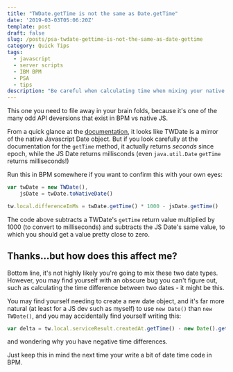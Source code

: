 ```yaml
---
title: "TWDate.getTime is not the same as Date.getTime"
date: '2019-03-03T05:06:20Z'
template: post
draft: false
slug: /posts/psa-twdate-gettime-is-not-the-same-as-date-gettime
category: Quick Tips
tags:
  - javascript
  - server scripts
  - IBM BPM
  - PSA
  - tips
description: "Be careful when calculating time when mixing your native and BPM date objects."
---
```


This one you need to file away in your brain folds, because it's one of the many odd API deversions that exist in BPM vs native JS.

From a quick glance at the [documentation](https://www.ibm.com/support/knowledgecenter/en/SS8JB4_18.0.0/com.ibm.wbpm.ref.doc/ae/doc/JSAPI.html#TWDate), it looks like TWDate is a mirror of the native Javascript Date object. But if you look carefully at the documentation for the `getTime` method, it actually returns *seconds* since epoch, while the JS Date returns millisconds (even `java.util.Date` `getTime` returns milliseconds!)

Run this in BPM somewhere if you want to confirm this with your own eyes:

```javascript
var twDate = new TWDate(),
    jsDate = twDate.toNativeDate()

tw.local.differenceInMs = twDate.getTime() * 1000 - jsDate.getTime()
```

The code above subtracts a TWDate's `getTime` return value multiplied by 1000 (to convert to milliseconds) and 
subtracts the JS Date's same value, to which you should get a value pretty close to zero.

## Thanks...but how does this affect me?

Bottom line, it's not highly likely you're going to mix these two date types. However, you may find yourself with an obscure bug you can't figure out, such as calculating the time difference between two dates - it might be this.

You may find yourself needing to create a new date object, and it's far more natural (at least for a JS dev such as myself) to use `new Date()` than `new TWDate()`, and you may accidentally find yourself writing this:

```javascript
var delta = tw.local.serviceResult.createdAt.getTime() - new Date().getTime()
```

and wondering why you have negative time differences.

Just keep this in mind the next time your write a bit of date time code in BPM.
